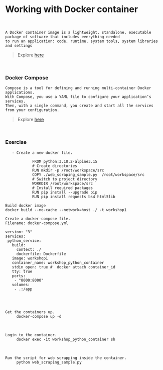 # Working with Docker container
<br />

```Introduction
A Docker container image is a lightweight, standalone, executable package of software that includes everything needed 
to run an application: code, runtime, system tools, system libraries and settings
```
> Explore [here](https://www.docker.com/resources/what-container/#:~:text=A%20Docker%20container%20image%20is,tools%2C%20system%20libraries%20and%20settings.)

<br />

### Docker Compose

```Introduction
Compose is a tool for defining and running multi-container Docker applications. 
With Compose, you use a YAML file to configure your application’s services. 
Then, with a single command, you create and start all the services from your configuration.
```
> Explore [here](https://docs.docker.com/compose/)

<br />

### Exercise

```
   - Create a new docker file.
     
            FROM python:3.10.2-alpine3.15
            # Create directories  
            RUN mkdir -p /root/workspace/src
            COPY ./web_scraping_sample.py  /root/workspace/src
            # Switch to project directory
            WORKDIR /root/workspace/src
            # Install required packages
            RUN pip install --upgrade pip
            RUN pip install requests bs4 html5lib
```

```
Build docker image
docker build --no-cache --network=host ./ -t workshop1 
```

```
Create a docker-compose file.
Filename: docker-compose.yml
     
version: "3"
services:
 python_service:
   build:
     context: ./
     dockerfile: Dockerfile
   image: workshop1
   container_name: workshop_python_container
   stdin_open: true #  docker attach container_id
   tty: true
   ports:
    - "8000:8000"
   volumes:
    - .:/app
              
```
<br />

```
Get the containers up.
     docker-compose up -d
```
<br />

```
Login to the container.
     docker exec -it workshop_python_container sh
```
<br />

```
Run the script for web scrapping inside the container.
     python web_scraping_sample.py
```